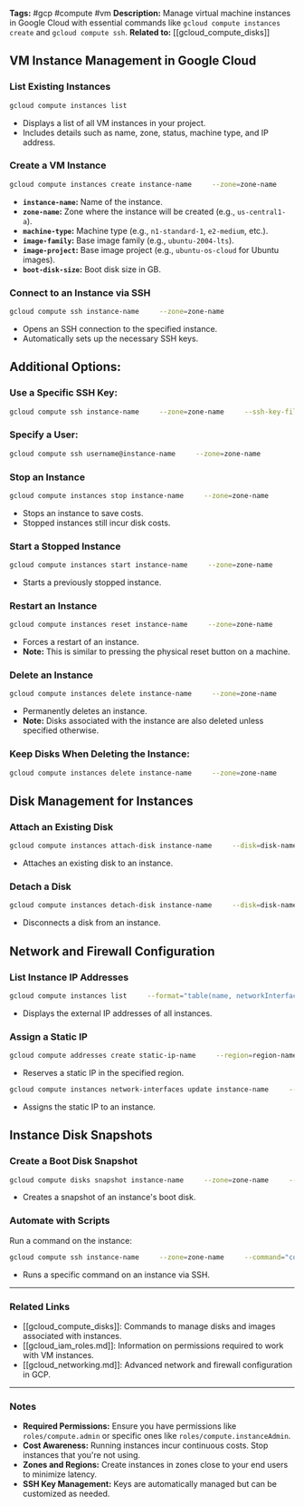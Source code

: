 
**Tags:** #gcp #compute #vm
**Description:** Manage virtual machine instances in Google Cloud with essential commands like `gcloud compute instances create` and `gcloud compute ssh`.
**Related to:** [[gcloud_compute_disks]]

## **VM Instance Management in Google Cloud**

### **List Existing Instances**

```bash
gcloud compute instances list
```

- Displays a list of all VM instances in your project.
- Includes details such as name, zone, status, machine type, and IP address.

### **Create a VM Instance**

```bash
gcloud compute instances create instance-name     --zone=zone-name     --machine-type=machine-type     --image-family=ubuntu-2004-lts     --image-project=ubuntu-os-cloud     --boot-disk-size=size-in-gb
```

- **`instance-name`:** Name of the instance.
- **`zone-name`:** Zone where the instance will be created (e.g., `us-central1-a`).
- **`machine-type`:** Machine type (e.g., `n1-standard-1`, `e2-medium`, etc.).
- **`image-family`:** Base image family (e.g., `ubuntu-2004-lts`).
- **`image-project`:** Base image project (e.g., `ubuntu-os-cloud` for Ubuntu images).
- **`boot-disk-size`:** Boot disk size in GB.

### **Connect to an Instance via SSH**

```bash
gcloud compute ssh instance-name     --zone=zone-name
```

- Opens an SSH connection to the specified instance.
- Automatically sets up the necessary SSH keys.

## **Additional Options:**

### **Use a Specific SSH Key:**

```bash
gcloud compute ssh instance-name     --zone=zone-name     --ssh-key-file=/path/to/key
```

### **Specify a User:**

```bash
gcloud compute ssh username@instance-name     --zone=zone-name
```

### **Stop an Instance**

```bash
gcloud compute instances stop instance-name     --zone=zone-name
```

- Stops an instance to save costs.
- Stopped instances still incur disk costs.

### **Start a Stopped Instance**

```bash
gcloud compute instances start instance-name     --zone=zone-name
```

- Starts a previously stopped instance.

### **Restart an Instance**

```bash
gcloud compute instances reset instance-name     --zone=zone-name
```

- Forces a restart of an instance.
- **Note:** This is similar to pressing the physical reset button on a machine.

### **Delete an Instance**

```bash
gcloud compute instances delete instance-name     --zone=zone-name
```

- Permanently deletes an instance.
- **Note:** Disks associated with the instance are also deleted unless specified otherwise.

### **Keep Disks When Deleting the Instance:**

```bash
gcloud compute instances delete instance-name     --zone=zone-name     --keep-disks=all
```

## **Disk Management for Instances**

### **Attach an Existing Disk**

```bash
gcloud compute instances attach-disk instance-name     --disk=disk-name     --zone=zone-name
```

- Attaches an existing disk to an instance.

### **Detach a Disk**

```bash
gcloud compute instances detach-disk instance-name     --disk=disk-name     --zone=zone-name
```

- Disconnects a disk from an instance.

## **Network and Firewall Configuration**

### **List Instance IP Addresses**

```bash
gcloud compute instances list     --format="table(name, networkInterfaces[0].accessConfigs[0].natIP)"
```

- Displays the external IP addresses of all instances.

### **Assign a Static IP**

```bash
gcloud compute addresses create static-ip-name     --region=region-name
```

- Reserves a static IP in the specified region.

```bash
gcloud compute instances network-interfaces update instance-name     --zone=zone-name     --addresses=static-ip-name
```

- Assigns the static IP to an instance.

## **Instance Disk Snapshots**

### **Create a Boot Disk Snapshot**

```bash
gcloud compute disks snapshot instance-name     --zone=zone-name     --snapshot-names=snapshot-name
```

- Creates a snapshot of an instance's boot disk.

### **Automate with Scripts**

Run a command on the instance:

```bash
gcloud compute ssh instance-name     --zone=zone-name     --command="command-to-run"
```

- Runs a specific command on an instance via SSH.

---

### **Related Links**

- [[gcloud_compute_disks]]: Commands to manage disks and images associated with instances.
- [[gcloud_iam_roles.md]]: Information on permissions required to work with VM instances.
- [[gcloud_networking.md]]: Advanced network and firewall configuration in GCP.

---

### **Notes**

- **Required Permissions:** Ensure you have permissions like `roles/compute.admin` or specific ones like `roles/compute.instanceAdmin`.
- **Cost Awareness:** Running instances incur continuous costs. Stop instances that you're not using.
- **Zones and Regions:** Create instances in zones close to your end users to minimize latency.
- **SSH Key Management:** Keys are automatically managed but can be customized as needed.
